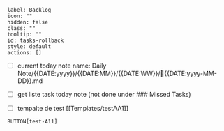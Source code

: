 ```meta-bind-button
label: Backlog
icon: ""
hidden: false
class: ""
tooltip: ""
id: tasks-rollback
style: default
actions: []

```



- [ ] current today note name: Daily Note/{{DATE:yyyy}}/{{DATE:MM}}/{{DATE:WW}}/📒{{DATE:yyyy-MM-DD}}.md
- [ ] get liste task today note (not done under ### Missed Tasks) 


- [ ] tempalte de test [[Templates/testAA1]] 

`BUTTON[test-A11]`


